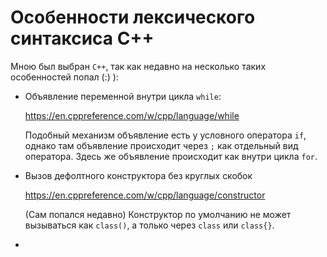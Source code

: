 # Особенности лексического синтаксиса C++ #

Мною был выбран `C++`, так как недавно на несколько таких
особенностей попал (:) ):

* Объявление переменной внутри цикла `while`: 
  
  https://en.cppreference.com/w/cpp/language/while


  Подобный механизм объявление есть у условного оператора `if`, 
  однако там объявление происходит через `;` как отдельный вид
  оператора. Здесь же объявление происходит как внутри цикла `for`.
* Вызов дефолтного конструктора без круглых скобок
  
  https://en.cppreference.com/w/cpp/language/constructor

  (Сам попался недавно)
  Конструктор по умолчанию не может вызываться как `class()`, 
  а только через `class` или `class{}`.

*